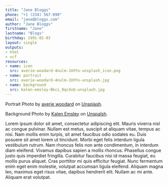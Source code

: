 ```yaml
---
title: "Jane Bloggs"
phone: "+1 (234) 567-890"
email: "jane@bloggs.com"
author: "Jane Bloggs"
firstname: "Jane"
lastname: "Blogs"
birthday: 1991-02-03
layout: single
outputs:
- html
- vcf
resources:
- name: icon
  src: averie-woodard-4nulm-JUYFo-unsplash_icon.png
- name: portrait
  src: averie-woodard-4nulm-JUYFo-unsplash.jpg
- name: background
  src: kalen-emsley-Bkci_8qcdvQ-unsplash.jpg
---
```

Portrait Photo by [averie woodard](https://unsplash.com/@averieclaire?utm_content=creditCopyText&utm_medium=referral&utm_source=unsplash) on [Unsplash](https://unsplash.com/photos/woman-standing-next-to-pink-wall-while-scratching-her-head-4nulm-JUYFo?utm_content=creditCopyText&utm_medium=referral&utm_source=unsplash).

Background Photo by [Kalen Emsley](https://unsplash.com/@kalenemsley?utm_content=creditCopyText&utm_medium=referral&utm_source=unsplash) on [Unspalsh](https://unsplash.com/photos/green-mountain-across-body-of-water-Bkci_8qcdvQ?utm_content=creditCopyText&utm_medium=referral&utm_source=unsplash).

Lorem ipsum dolor sit amet, consectetur adipiscing elit. Mauris viverra nisl ac congue pulvinar. Nullam est metus, suscipit at aliquam vitae, tempus ac nisi. Nam mollis enim turpis, sit amet faucibus odio sodales eu. Duis posuere sit amet lorem ut tincidunt. Morbi eget felis interdum ligula vestibulum rutrum. Nam rhoncus felis non ante condimentum, in interdum diam eleifend. Vivamus dapibus sapien a mollis rhoncus. Phasellus congue justo quis imperdiet fringilla. Curabitur faucibus nisi id massa feugiat, eu mollis purus aliquet. Cras porttitor mi quis efficitur feugiat. Nunc fermentum enim eget enim molestie, volutpat accumsan ligula eleifend. Aliquam magna leo, maximus eget risus vitae, dapibus hendrerit elit. Nullam ac mi ante. Aliquam erat volutpat. 